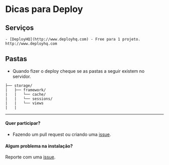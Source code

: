 
# Dicas para Deploy

<a name="services"></a>
## Serviços
	- [DeployHQ](http://www.deployhq.com) - Free para 1 projeto. http://www.deployhq.com


<a name="paths"></a>
## Pastas
* Quando fizer o deploy cheque se as pastas a seguir existem no servidor.

```
├── storage/
|	├── framework/
|   |	└── cache/
|   |	└── sessions/
|   |	└── views
| 	| 
```


------------------------

#### Quer participar?
- Fazendo um pull request ou criando uma [issue](https://github.com/odirleiborgert/borgert-cms/issues).

#### Algum problema na instalação?
Reporte com uma [issue](https://github.com/odirleiborgert/borgert-cms/issues).


